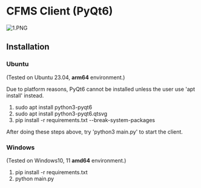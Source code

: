 # CFMS Client (PyQt6)
![1.PNG](https://z1.ax1x.com/2023/11/18/piNAyi8.jpg)
## Installation

### Ubuntu
(Tested on Ubuntu 23.04, **arm64** environment.)

Due to platform reasons, PyQt6 cannot be installed unless the user use 'apt install' instead.

1. sudo apt install python3-pyqt6
2. sudo apt install python3-pyqt6.qtsvg
3. pip install -r requirements.txt --break-system-packages

After doing these steps above, try 'python3 main.py' to start the client. 

### Windows
(Tested on Windows10, 11 **amd64** environment.)

1. pip install -r requirements.txt
2. python main.py
